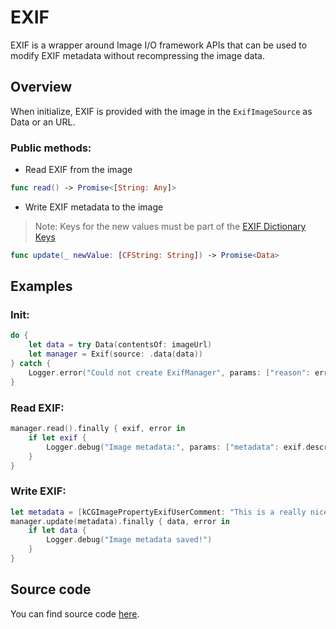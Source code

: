#  EXIF

EXIF is a wrapper around Image I/O framework APIs that can be used to modify EXIF metadata without recompressing the image data.

## Overview

When initialize, EXIF is provided with the image in the ``ExifImageSource`` as Data or an URL.

### Public methods:
- Read EXIF from the image
```swift
func read() -> Promise<[String: Any]>
```
- Write EXIF metadata to the image
> Note: Keys for the new values must be part of the [EXIF Dictionary Keys](https://developer.apple.com/documentation/imageio/exif_dictionary_keys)
```swift
func update(_ newValue: [CFString: String]) -> Promise<Data>
```

## Examples
### Init:
```swift
do {
    let data = try Data(contentsOf: imageUrl)
    let manager = Exif(source: .data(data))
} catch {
    Logger.error("Could not create ExifManager", params: ["reason": error.localizedDescription])
}
```

### Read EXIF:
```swift
manager.read().finally { exif, error in
    if let exif {
        Logger.debug("Image metadata:", params: ["metadata": exif.description])
    }
}
```

### Write EXIF:
```swift
let metadata = [kCGImagePropertyExifUserComment: "This is a really nice picture."]
manager.update(metadata).finally { data, error in
    if let data {
        Logger.debug("Image metadata saved!")
    }
}
```

## Source code
You can find source code [here](/Sources/Core/Utilities/Exif/Exif.swift).
